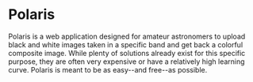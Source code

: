# Polaris

Polaris is a web application designed for amateur astronomers to upload black
and white images taken in a specific band and get back a colorful composite
image. While plenty of solutions already exist for this specific purpose, they
are often very expensive or have a relatively high learning curve. Polaris is
meant to be as easy--and free--as possible.
